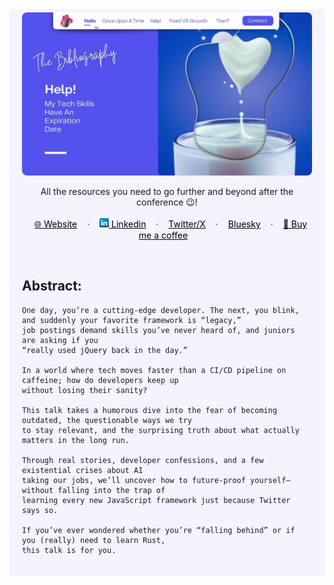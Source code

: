 <!-- RESOURCES COVER -->

<div style="background-color: #F6F3FF; padding: 20px" class="markdown-body">
<p align="center" style="margin-top: -15px">
  <a href="https://github.com/HelviraG/conferences.resources/blob/main/%5BEN%5Dtech_skills_expiration/README.md">
    <img style="border-radius: 8px" src="assets/images/covers/cover.jpg" alt="Help! My Tech Skills Have an Expiration Date Resources Cover" />
  </a>
</p>

  <p align="center">
    All the resources you need to go further and beyond after the conference 😉!
    <br />
    <br />
    <a href="https://helvirag.github.io" style="padding: 6px 12px; color: black" onmouseover="this.style.color='purple'; this.style.fontWeight=''" onmouseleave="this.style.color='black'">🌐 Website</a>
    ·
    <a href="https://linkedin.com/helvira-dev" style="padding: 6px 12px; color: black" onmouseover="this.style.color='purple';fontSize=''" onmouseleave="this.style.color='black'; this.style.fontWeight='normal'; fontSize='12px'"><img src="./assets/images/linkedin.png" width="15px"/> Linkedin</a>
    ·
    <a href="https://twitter.com/helvira_g" style="padding: 6px 12px; color: black" onmouseover="this.style.color='purple';" onmouseleave="this.style.color='black'">Twitter/X</a>
    ·
    <a href="https://bsky.app/profile/helvira.bsky.social" style="padding: 6px 12px; color: black" onmouseover="this.style.color='purple';" onmouseleave="this.style.color='black'">Bluesky</a>
    ·
    <a href="https://www.buymeacoffee.com/helvira" style="padding: 6px 12px; color: black" onmouseover="this.style.color='purple';" onmouseleave="this.style.color='black'">🥤 Buy me a coffee</a>
  </p>

  <br />

## Abstract:

```
One day, you’re a cutting-edge developer. The next, you blink, and suddenly your favorite framework is “legacy,” 
job postings demand skills you’ve never heard of, and juniors are asking if you 
“really used jQuery back in the day.”

In a world where tech moves faster than a CI/CD pipeline on caffeine; how do developers keep up 
without losing their sanity?

This talk takes a humorous dive into the fear of becoming outdated, the questionable ways we try 
to stay relevant, and the surprising truth about what actually matters in the long run.

Through real stories, developer confessions, and a few existential crises about AI 
taking our jobs, we’ll uncover how to future-proof yourself—without falling into the trap of 
learning every new JavaScript framework just because Twitter says so.

If you’ve ever wondered whether you’re “falling behind” or if you (really) need to learn Rust, 
this talk is for you.

```

</div>